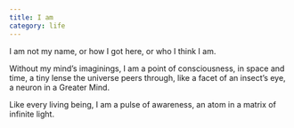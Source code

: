 ```yaml
---
title: I am
category: life
---
```


I am not my name,
or how I got here,
or who I think I am.

Without my mind’s
imaginings,
I am a point
of consciousness,
in space and time,
a tiny lense
the universe
peers through,
like a facet
of an insect’s eye,
a neuron
in a Greater Mind.

Like every living being,
I am a pulse
of awareness,
an atom
in a matrix
of infinite light.
